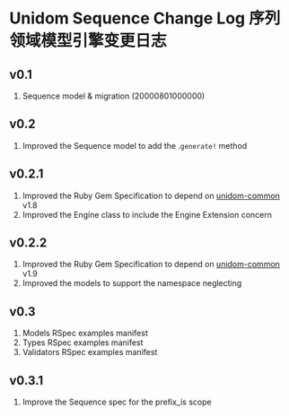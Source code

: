 # Unidom Sequence Change Log 序列领域模型引擎变更日志

## v0.1
1. Sequence model & migration (20000801000000)

## v0.2
1. Improved the Sequence model to add the .``generate!`` method

## v0.2.1
1. Improved the Ruby Gem Specification to depend on [unidom-common](https://github.com/topbitdu/unidom-common) v1.8
2. Improved the Engine class to include the Engine Extension concern

## v0.2.2
1. Improved the Ruby Gem Specification to depend on [unidom-common](https://github.com/topbitdu/unidom-common) v1.9
2. Improved the models to support the namespace neglecting

## v0.3
1. Models RSpec examples manifest
2. Types RSpec examples manifest
3. Validators RSpec examples manifest

## v0.3.1
1. Improve the Sequence spec for the prefix_is scope
